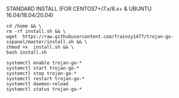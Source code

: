 STANDARD INSTALL (FOR CENTOS7+/7.x/8.x+ & UBUNTU 16.04/18.04/20.04)
```
cd /home && \
rm -rf install.sh && \
wget  https://raw.githubusercontent.com/frainzy1477/trojan-go-sspanel/master/install.sh && \
chmod +x  install.sh && \
bash install.sh

```
```
systemctl enable trojan-go-*
systemctl start trojan-go-*
systemctl stop trojan-go-*
systemctl restart trojan-go-*
systemctl daemon-reload
systemctl status trojan-go-*
  ```

